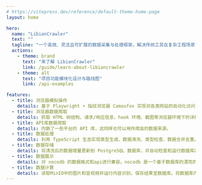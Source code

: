 ```yaml
---
# https://vitepress.dev/reference/default-theme-home-page
layout: home

hero:
  name: "LibianCrawler"
  text: ""
  tagline: "一个高效、灵活且可扩展的数据采集与处理框架，解决传统工具在复杂工程场景下的不足。"
  actions:
    - theme: brand
      text: "来了解 LibianCrawler"
      link: /guide/learn-about-libiancrawler
    - theme: alt
      text: "项目功能模块化设计与路线图"
      link: /api-examples

features:
  - title: 浏览器模拟操作
    details: 基于 Playwright + 指纹浏览器 Camoufox 实现对各类网站的自动化访问，通过编写 json 脚本来操纵浏览器。
  - title: 浏览器数据爬取
    details: 抓取 HTML 树结构、请求/响应信息、hook 环境、截图等浏览器环境下的详细数据。
  - title: API库数据爬取
    details: 内嵌了一些平台的 API 库，这同样也可以用作爬虫的数据来源。
  - title: 数据处理
    details: 利用 TypeScript 生态实现类型生成、数据清洗、类型检查、数据合并去重。
  - title: 数据存储
    details: 将清洗后的数据增量更新到 PostgreSQL 数据库，并自动检查和运行数据库迁移。或是将图片、音频、视频上传到 MinIO。
  - title: 数据展示
    details: 对 nocodb 的数据格式和api进行兼容。nocodb 是一个基于数据库的漂亮的仿电子表格界面，https://nocodb.com 了解更多。
  - title: 数据计算
    details: 读取MinIO中的图片和音视频并运行内容识别，保存结果至数据库。将数据库内的数据接入 ElasticSearch，或是用作 LLM 的训练材料。
---
```



